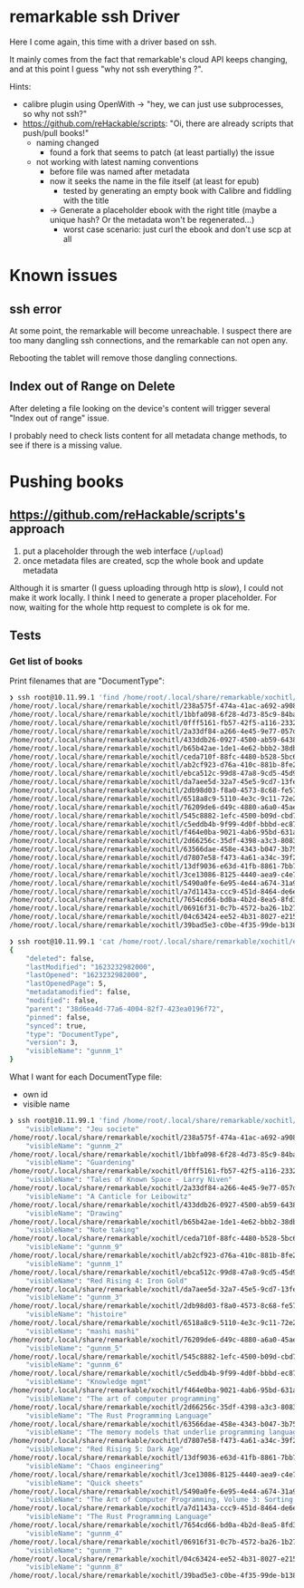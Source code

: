 # remarkable ssh Driver

Here I come again, this time with a driver based on ssh.

It mainly comes from the fact that remarkable's cloud API keeps changing, and at this point I guess "why not ssh everything ?".

Hints:
* calibre plugin using OpenWith -> "hey, we can just use subprocesses, so why not ssh?"
* https://github.com/reHackable/scripts: "Oi, there are already scripts that push/pull books!"
    * naming changed
        * found a fork that seems to patch (at least partially) the issue
    * not working with latest naming conventions
        * before file was named after metadata
        * now it seeks the name in the file itself (at least for epub)
            * tested by generating an empty book with Calibre and fiddling with the title
        * -> Generate a placeholder ebook with the right title (maybe a unique hash? Or the metadata won't be regenerated...)
            * worst case scenario: just curl the ebook and don't use scp at all

# Known issues

## ssh error

At some point, the remarkable will become unreachable. I suspect there are too many dangling ssh connections, and the remarkable can not open any.

Rebooting the tablet will remove those dangling connections.

## Index out of Range on Delete

After deleting a file looking on the device's content will trigger several "Index out of range" issue.

I probably need to check lists content for all metadata change methods, to see if there is a missing value.

# Pushing books

## https://github.com/reHackable/scripts's approach

1) put a placeholder through the web interface (`/upload`)
2) once metadata files are created, scp the whole book and update metadata

Although it is smarter (I guess uploading through http is _slow_), I could not make it work locally. I think I need to generate a proper placeholder.
For now, waiting for the whole http request to complete is ok for me.

## Tests

### Get list of books

Print filenames that are "DocumentType":
```bash
❯ ssh root@10.11.99.1 'find /home/root/.local/share/remarkable/xochitl/ -type f -name "*.metadata" -exec grep -qw "DocumentType" {} \; -print'
/home/root/.local/share/remarkable/xochitl/238a575f-474a-41ac-a692-a908461c8b2b.metadata
/home/root/.local/share/remarkable/xochitl/1bbfa098-6f28-4d73-85c9-84bab6823ad2.metadata
/home/root/.local/share/remarkable/xochitl/0fff5161-fb57-42f5-a116-2332c2273219.metadata
/home/root/.local/share/remarkable/xochitl/2a33df84-a266-4e45-9e77-057d4d0f0dd6.metadata
/home/root/.local/share/remarkable/xochitl/433ddb26-0927-4500-ab59-64384a8f5eac.metadata
/home/root/.local/share/remarkable/xochitl/b65b42ae-1de1-4e62-bbb2-38db822369c3.metadata
/home/root/.local/share/remarkable/xochitl/ceda710f-88fc-4480-b528-5bc631702a75.metadata
/home/root/.local/share/remarkable/xochitl/ab2cf923-d76a-410c-881b-8fe2286096cd.metadata
/home/root/.local/share/remarkable/xochitl/ebca512c-99d8-47a8-9cd5-45d9b288fcad.metadata
/home/root/.local/share/remarkable/xochitl/da7aee5d-32a7-45e5-9cd7-13fe1256a7bf.metadata
/home/root/.local/share/remarkable/xochitl/2db98d03-f8a0-4573-8c68-fe57b2f22f86.metadata
/home/root/.local/share/remarkable/xochitl/6518a8c9-5110-4e3c-9c11-72e2a9cb30b3.metadata
/home/root/.local/share/remarkable/xochitl/76209de6-d49c-4880-a6a0-45aefbec999e.metadata
/home/root/.local/share/remarkable/xochitl/545c8882-1efc-4500-b09d-cbd70e9fdb89.metadata
/home/root/.local/share/remarkable/xochitl/c5eddb4b-9f99-4d0f-bbbd-ec8752bbbc32.metadata
/home/root/.local/share/remarkable/xochitl/f464e0ba-9021-4ab6-95bd-631a015133a9.metadata
/home/root/.local/share/remarkable/xochitl/2d66256c-35df-4398-a3c3-8083d63c546a.metadata
/home/root/.local/share/remarkable/xochitl/63566dae-458e-4343-b047-3b75f81fbd7f.metadata
/home/root/.local/share/remarkable/xochitl/d7807e58-f473-4a61-a34c-39f2c63f0c15.metadata
/home/root/.local/share/remarkable/xochitl/13df9036-e63d-41fb-8861-7bb7a8383683.metadata
/home/root/.local/share/remarkable/xochitl/3ce13086-8125-4440-aea9-c4e749963e84.metadata
/home/root/.local/share/remarkable/xochitl/5490a0fe-6e95-4e44-a674-31a9de2d3d90.metadata
/home/root/.local/share/remarkable/xochitl/a7d1143a-ccc9-451d-8464-de6e468252a6.metadata
/home/root/.local/share/remarkable/xochitl/7654cd66-bd0a-4b2d-8ea5-8fd35daba9c0.metadata
/home/root/.local/share/remarkable/xochitl/06916f31-0c7b-4572-ba26-1b27e08e13fa.metadata
/home/root/.local/share/remarkable/xochitl/04c63424-ee52-4b31-8027-e21548a764e5.metadata
/home/root/.local/share/remarkable/xochitl/39bad5e3-c0be-4f35-99de-b1388408172d.metadata
```

```bash
❯ ssh root@10.11.99.1 'cat /home/root/.local/share/remarkable/xochitl/ebca512c-99d8-47a8-9cd5-45d9b288fcad.metadata'
{
    "deleted": false,
    "lastModified": "1623232982000",
    "lastOpened": "1623232982000",
    "lastOpenedPage": 5,
    "metadatamodified": false,
    "modified": false,
    "parent": "38d6ea4d-77a6-4004-82f7-423ea0196f72",
    "pinned": false,
    "synced": true,
    "type": "DocumentType",
    "version": 3,
    "visibleName": "gunnm_1"
}
```

What I want for each DocumentType file:
* own id
* visible name


```bash
❯ ssh root@10.11.99.1 'find /home/root/.local/share/remarkable/xochitl/ -type f -name "*.metadata" -exec grep -qw "DocumentType" {} \; -exec grep "visibleName" {} \; -print'
    "visibleName": "Jeu societe"
/home/root/.local/share/remarkable/xochitl/238a575f-474a-41ac-a692-a908461c8b2b.metadata
    "visibleName": "gunnm_2"
/home/root/.local/share/remarkable/xochitl/1bbfa098-6f28-4d73-85c9-84bab6823ad2.metadata
    "visibleName": "Guardening"
/home/root/.local/share/remarkable/xochitl/0fff5161-fb57-42f5-a116-2332c2273219.metadata
    "visibleName": "Tales of Known Space - Larry Niven"
/home/root/.local/share/remarkable/xochitl/2a33df84-a266-4e45-9e77-057d4d0f0dd6.metadata
    "visibleName": "A Canticle for Leibowitz"
/home/root/.local/share/remarkable/xochitl/433ddb26-0927-4500-ab59-64384a8f5eac.metadata
    "visibleName": "Drawing"
/home/root/.local/share/remarkable/xochitl/b65b42ae-1de1-4e62-bbb2-38db822369c3.metadata
    "visibleName": "Note taking"
/home/root/.local/share/remarkable/xochitl/ceda710f-88fc-4480-b528-5bc631702a75.metadata
    "visibleName": "gunnm_9"
/home/root/.local/share/remarkable/xochitl/ab2cf923-d76a-410c-881b-8fe2286096cd.metadata
    "visibleName": "gunnm_1"
/home/root/.local/share/remarkable/xochitl/ebca512c-99d8-47a8-9cd5-45d9b288fcad.metadata
    "visibleName": "Red Rising 4: Iron Gold"
/home/root/.local/share/remarkable/xochitl/da7aee5d-32a7-45e5-9cd7-13fe1256a7bf.metadata
    "visibleName": "gunnm_3"
/home/root/.local/share/remarkable/xochitl/2db98d03-f8a0-4573-8c68-fe57b2f22f86.metadata
    "visibleName": "histoire"
/home/root/.local/share/remarkable/xochitl/6518a8c9-5110-4e3c-9c11-72e2a9cb30b3.metadata
    "visibleName": "mashi mashi"
/home/root/.local/share/remarkable/xochitl/76209de6-d49c-4880-a6a0-45aefbec999e.metadata
    "visibleName": "gunnm_5"
/home/root/.local/share/remarkable/xochitl/545c8882-1efc-4500-b09d-cbd70e9fdb89.metadata
    "visibleName": "gunnm_6"
/home/root/.local/share/remarkable/xochitl/c5eddb4b-9f99-4d0f-bbbd-ec8752bbbc32.metadata
    "visibleName": "Knowledge mgmt"
/home/root/.local/share/remarkable/xochitl/f464e0ba-9021-4ab6-95bd-631a015133a9.metadata
    "visibleName": "The art of computer programming"
/home/root/.local/share/remarkable/xochitl/2d66256c-35df-4398-a3c3-8083d63c546a.metadata
    "visibleName": "The Rust Programming Language"
/home/root/.local/share/remarkable/xochitl/63566dae-458e-4343-b047-3b75f81fbd7f.metadata
    "visibleName": "The memory models that underlie programming languages"
/home/root/.local/share/remarkable/xochitl/d7807e58-f473-4a61-a34c-39f2c63f0c15.metadata
    "visibleName": "Red Rising 5: Dark Age"
/home/root/.local/share/remarkable/xochitl/13df9036-e63d-41fb-8861-7bb7a8383683.metadata
    "visibleName": "Chaos engineering"
/home/root/.local/share/remarkable/xochitl/3ce13086-8125-4440-aea9-c4e749963e84.metadata
    "visibleName": "Quick sheets"
/home/root/.local/share/remarkable/xochitl/5490a0fe-6e95-4e44-a674-31a9de2d3d90.metadata
    "visibleName": "The Art of Computer Programming, Volume 3: Sorting and Searching, Second Edition"
/home/root/.local/share/remarkable/xochitl/a7d1143a-ccc9-451d-8464-de6e468252a6.metadata
    "visibleName": "The Rust Programming Language"
/home/root/.local/share/remarkable/xochitl/7654cd66-bd0a-4b2d-8ea5-8fd35daba9c0.metadata
    "visibleName": "gunnm_4"
/home/root/.local/share/remarkable/xochitl/06916f31-0c7b-4572-ba26-1b27e08e13fa.metadata
    "visibleName": "gunnm_7"
/home/root/.local/share/remarkable/xochitl/04c63424-ee52-4b31-8027-e21548a764e5.metadata
    "visibleName": "gunnm_8"
/home/root/.local/share/remarkable/xochitl/39bad5e3-c0be-4f35-99de-b1388408172d.metadata
```